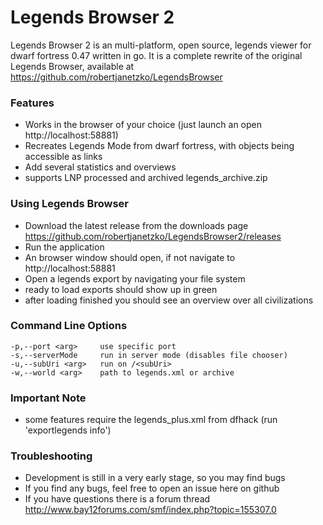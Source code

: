 # Legends Browser 2 #

Legends Browser 2 is an multi-platform, open source, legends viewer for dwarf fortress 0.47 written in go.
It is a complete rewrite of the original Legends Browser, available at https://github.com/robertjanetzko/LegendsBrowser

### Features ###

* Works in the browser of your choice (just launch an open http://localhost:58881)
* Recreates Legends Mode from dwarf fortress, with objects being accessible as links
* Add several statistics and overviews
* supports LNP processed and archived legends_archive.zip

### Using Legends Browser ###

* Download the latest release from the downloads page https://github.com/robertjanetzko/LegendsBrowser2/releases
* Run the application
* An browser window should open, if not navigate to http://localhost:58881
* Open a legends export by navigating your file system
* ready to load exports should show up in green
* after loading finished you should see an overview over all civilizations

### Command Line Options ###

```
-p,--port <arg>     use specific port
-s,--serverMode     run in server mode (disables file chooser)
-u,--subUri <arg>   run on /<subUri>
-w,--world <arg>    path to legends.xml or archive
```

### Important Note ###

* some features require the legends_plus.xml from dfhack (run 'exportlegends info')

### Troubleshooting ###

* Development is still in a very early stage, so you may find bugs
* If you find any bugs, feel free to open an issue here on github
* If you have questions there is a forum thread http://www.bay12forums.com/smf/index.php?topic=155307.0
